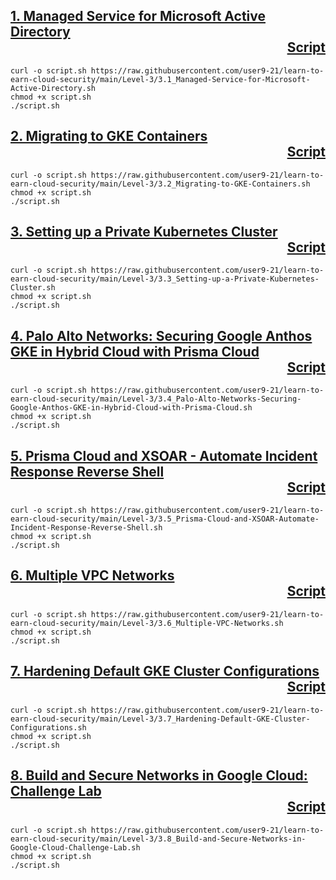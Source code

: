 ## [1. Managed Service for Microsoft Active Directory](https://www.cloudskillsboost.google/games/2267/labs/12951) <div align="right"><a href="https://github.com/user9-21/learn-to-earn-cloud-security/blob/main/Level-3/3.1_Managed-Service-for-Microsoft-Active-Directory.sh"> Script </a> </div>
```
curl -o script.sh https://raw.githubusercontent.com/user9-21/learn-to-earn-cloud-security/main/Level-3/3.1_Managed-Service-for-Microsoft-Active-Directory.sh
chmod +x script.sh
./script.sh

```

## [2. Migrating to GKE Containers](https://www.cloudskillsboost.google/games/2267/labs/12952) <div align="right"><a href="https://github.com/user9-21/learn-to-earn-cloud-security/blob/main/Level-3/3.2_Migrating-to-GKE-Containers.sh"> Script </a> </div>
```
curl -o script.sh https://raw.githubusercontent.com/user9-21/learn-to-earn-cloud-security/main/Level-3/3.2_Migrating-to-GKE-Containers.sh
chmod +x script.sh
./script.sh

```

## [3. Setting up a Private Kubernetes Cluster](https://www.cloudskillsboost.google/games/2267/labs/12953) <div align="right"><a href="https://github.com/user9-21/learn-to-earn-cloud-security/blob/main/Level-3/3.3_Setting-up-a-Private-Kubernetes-Cluster.sh"> Script </a> </div>
```
curl -o script.sh https://raw.githubusercontent.com/user9-21/learn-to-earn-cloud-security/main/Level-3/3.3_Setting-up-a-Private-Kubernetes-Cluster.sh
chmod +x script.sh
./script.sh

```

## [4. Palo Alto Networks: Securing Google Anthos GKE in Hybrid Cloud with Prisma Cloud](https://www.cloudskillsboost.google/games/2267/labs/12954) <div align="right"><a href="https://github.com/user9-21/learn-to-earn-cloud-security/blob/main/Level-3/3.4_Palo-Alto-Networks-Securing-Google-Anthos-GKE-in-Hybrid-Cloud-with-Prisma-Cloud.sh"> Script </a> </div>
```
curl -o script.sh https://raw.githubusercontent.com/user9-21/learn-to-earn-cloud-security/main/Level-3/3.4_Palo-Alto-Networks-Securing-Google-Anthos-GKE-in-Hybrid-Cloud-with-Prisma-Cloud.sh
chmod +x script.sh
./script.sh

```

## [5. Prisma Cloud and XSOAR - Automate Incident Response Reverse Shell](https://www.cloudskillsboost.google/games/2267/labs/12955) <div align="right"><a href="https://github.com/user9-21/learn-to-earn-cloud-security/blob/main/Level-3/3.5_Prisma-Cloud-and-XSOAR-Automate-Incident-Response-Reverse-Shell.sh"> Script </a> </div>
```
curl -o script.sh https://raw.githubusercontent.com/user9-21/learn-to-earn-cloud-security/main/Level-3/3.5_Prisma-Cloud-and-XSOAR-Automate-Incident-Response-Reverse-Shell.sh
chmod +x script.sh
./script.sh

```

## [6. Multiple VPC Networks](https://www.cloudskillsboost.google/games/2267/labs/12956) <div align="right"><a href="https://github.com/user9-21/learn-to-earn-cloud-security/blob/main/Level-3/3.6_Multiple-VPC-Networks.sh"> Script </a> </div>
```
curl -o script.sh https://raw.githubusercontent.com/user9-21/learn-to-earn-cloud-security/main/Level-3/3.6_Multiple-VPC-Networks.sh
chmod +x script.sh
./script.sh

```

## [7. Hardening Default GKE Cluster Configurations](https://www.cloudskillsboost.google/games/2267/labs/12957) <div align="right"><a href="https://github.com/user9-21/learn-to-earn-cloud-security/blob/main/Level-3/3.7_Hardening-Default-GKE-Cluster-Configurations.sh"> Script </a> </div>
```
curl -o script.sh https://raw.githubusercontent.com/user9-21/learn-to-earn-cloud-security/main/Level-3/3.7_Hardening-Default-GKE-Cluster-Configurations.sh
chmod +x script.sh
./script.sh

```

## [8. Build and Secure Networks in Google Cloud: Challenge Lab](https://www.cloudskillsboost.google/games/2267/labs/12958) <div align="right"><a href="https://github.com/user9-21/learn-to-earn-cloud-security/blob/main/Level-3/3.8_Build-and-Secure-Networks-in-Google-Cloud-Challenge-Lab.sh"> Script </a> </div>
```
curl -o script.sh https://raw.githubusercontent.com/user9-21/learn-to-earn-cloud-security/main/Level-3/3.8_Build-and-Secure-Networks-in-Google-Cloud-Challenge-Lab.sh
chmod +x script.sh
./script.sh
```
